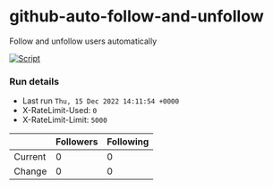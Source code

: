 # github-auto-follow-and-unfollow
Follow and unfollow users automatically

[![Script](https://github.com/isyuricunha/github-auto-follow-and-unfollow/actions/workflows/main.yml/badge.svg)](https://github.com/isyuricunha/github-auto-follow-and-unfollow/actions/workflows/main.yml)
### Run details
- Last run `Thu, 15 Dec 2022 14:11:54 +0000`
- X-RateLimit-Used: `0`
- X-RateLimit-Limit: `5000`

|  | Followers | Following |
| - | --------- | --------- |
| Current | 0 | 0 |
| Change | 0 | 0|
